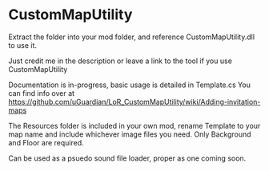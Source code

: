 # CustomMapUtility

Extract the folder into your mod folder, and reference CustomMapUtility.dll to use it.

Just credit me in the description or leave a link to the tool if you use CustomMapUtility

Documentation is in-progress, basic usage is detailed in Template.cs
You can find info over at https://github.com/uGuardian/LoR_CustomMapUtility/wiki/Adding-invitation-maps

The Resources folder is included in your own mod, rename Template to your map name and include whichever image files you need. Only Background and Floor are required.

Can be used as a psuedo sound file loader, proper as one coming soon.
